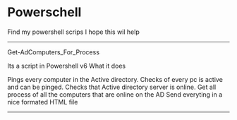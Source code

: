 # Powerschell
Find my powershell scrips
I hope this wil help
_________________________________________________________________
Get-AdComputers_For_Process

Its a script in Powershell v6
What it does

Pings every computer in the Active directory.
Checks of every pc is active and can be pinged.
Checks that Active directory server is online.
Get all process of all the computers that are online on the AD
Send everyting in a nice formated HTML file
_________________________________________________________________

